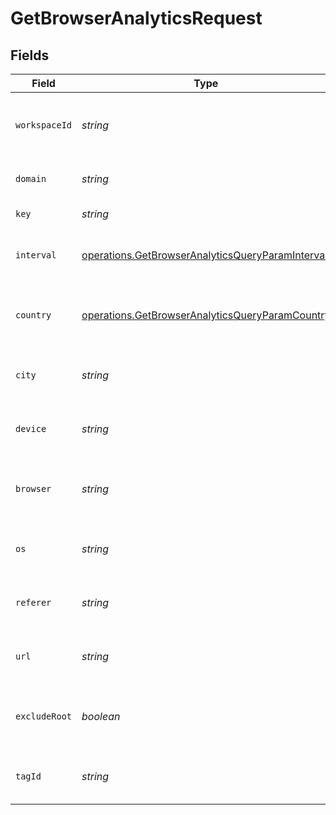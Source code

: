 # GetBrowserAnalyticsRequest


## Fields

| Field                                                                                                                | Type                                                                                                                 | Required                                                                                                             | Description                                                                                                          |
| -------------------------------------------------------------------------------------------------------------------- | -------------------------------------------------------------------------------------------------------------------- | -------------------------------------------------------------------------------------------------------------------- | -------------------------------------------------------------------------------------------------------------------- |
| `workspaceId`                                                                                                        | *string*                                                                                                             | :heavy_check_mark:                                                                                                   | The ID of the workspace the link belongs to.                                                                         |
| `domain`                                                                                                             | *string*                                                                                                             | :heavy_minus_sign:                                                                                                   | The domain of the short link.                                                                                        |
| `key`                                                                                                                | *string*                                                                                                             | :heavy_minus_sign:                                                                                                   | The short link slug.                                                                                                 |
| `interval`                                                                                                           | [operations.GetBrowserAnalyticsQueryParamInterval](../../models/operations/getbrowseranalyticsqueryparaminterval.md) | :heavy_minus_sign:                                                                                                   | The interval to retrieve analytics for.                                                                              |
| `country`                                                                                                            | [operations.GetBrowserAnalyticsQueryParamCountry](../../models/operations/getbrowseranalyticsqueryparamcountry.md)   | :heavy_minus_sign:                                                                                                   | The country to retrieve analytics for.                                                                               |
| `city`                                                                                                               | *string*                                                                                                             | :heavy_minus_sign:                                                                                                   | The city to retrieve analytics for.                                                                                  |
| `device`                                                                                                             | *string*                                                                                                             | :heavy_minus_sign:                                                                                                   | The device to retrieve analytics for.                                                                                |
| `browser`                                                                                                            | *string*                                                                                                             | :heavy_minus_sign:                                                                                                   | The browser to retrieve analytics for.                                                                               |
| `os`                                                                                                                 | *string*                                                                                                             | :heavy_minus_sign:                                                                                                   | The OS to retrieve analytics for.                                                                                    |
| `referer`                                                                                                            | *string*                                                                                                             | :heavy_minus_sign:                                                                                                   | The referer to retrieve analytics for.                                                                               |
| `url`                                                                                                                | *string*                                                                                                             | :heavy_minus_sign:                                                                                                   | The URL to retrieve analytics for.                                                                                   |
| `excludeRoot`                                                                                                        | *boolean*                                                                                                            | :heavy_minus_sign:                                                                                                   | Whether to exclude the root link from the response.                                                                  |
| `tagId`                                                                                                              | *string*                                                                                                             | :heavy_minus_sign:                                                                                                   | The tag ID to retrieve analytics for.                                                                                |